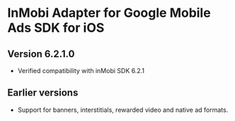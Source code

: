 # InMobi Adapter for Google Mobile Ads SDK for iOS

## Version 	6.2.1.0
- Verified compatibility with inMobi SDK 6.2.1

## Earlier versions
- Support for banners, interstitials, rewarded video and native ad formats.
